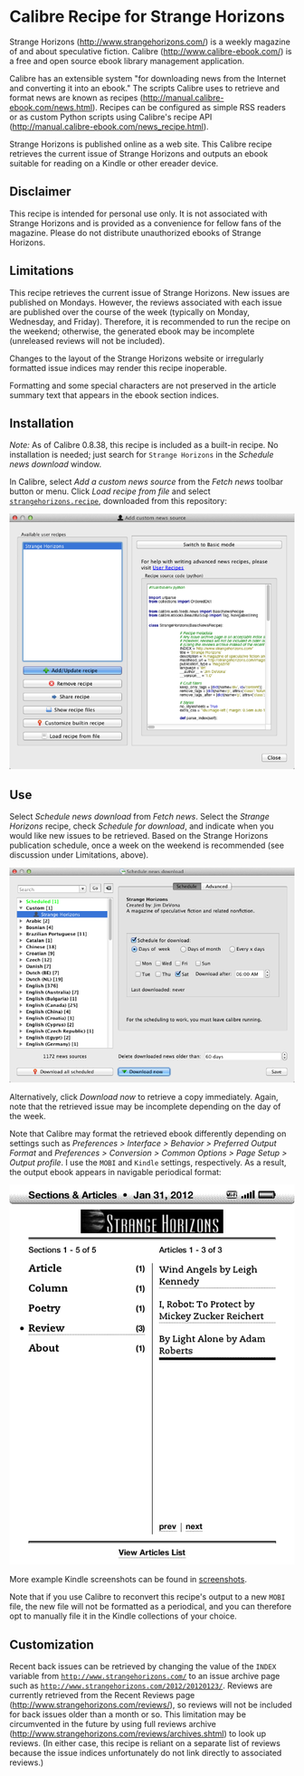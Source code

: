 Calibre Recipe for Strange Horizons
===================================

Strange Horizons (http://www.strangehorizons.com/) is a weekly magazine of and about speculative fiction. Calibre (http://www.calibre-ebook.com/) is a free and open source ebook library management application.

Calibre has an extensible system "for downloading news from the Internet and converting it into an ebook." The scripts Calibre uses to retrieve and format news are known as recipes (http://manual.calibre-ebook.com/news.html). Recipes can be configured as simple RSS readers or as custom Python scripts using Calibre's recipe API (http://manual.calibre-ebook.com/news_recipe.html).

Strange Horizons is published online as a web site. This Calibre recipe retrieves the current issue of Strange Horizons and outputs an ebook suitable for reading on a Kindle or other ereader device. 

Disclaimer
----------

This recipe is intended for personal use only. It is not associated with Strange Horizons and is provided as a convenience for fellow fans of the magazine. Please do not distribute unauthorized ebooks of Strange Horizons.

Limitations
-----------

This recipe retrieves the current issue of Strange Horizons. New issues are published on Mondays. However, the reviews associated with each issue are published over the course of the week (typically on Monday, Wednesday, and Friday). Therefore, it is recommended to run the recipe on the weekend; otherwise, the generated ebook may be incomplete (unreleased reviews will not be included).

Changes to the layout of the Strange Horizons website or irregularly formatted issue indices may render this recipe inoperable.

Formatting and some special characters are not preserved in the article summary text that appears in the ebook section indices.

Installation
------------

*Note:* As of Calibre 0.8.38, this recipe is included as a built-in recipe. No installation is needed; just search for `Strange Horizons` in the _Schedule news download_ window.

In Calibre, select _Add a custom news source_ from the _Fetch news_ toolbar button or menu. Click _Load recipe from file_ and select [`strangehorizons.recipe`](https://github.com/anoved/Calibre-Recipe-for-Strange-Horizons/blob/master/strangehorizons.recipe), downloaded from this repository:

![Screenshot of Add a custom news source window](https://github.com/anoved/Calibre-Recipe-for-Strange-Horizons/raw/master/Screenshots/Calibre-Custom-Recipes.png)

Use
---

Select _Schedule news download_ from _Fetch news_. Select the _Strange Horizons_ recipe, check _Schedule for download_, and indicate when you would like new issues to be retrieved. Based on the Strange Horizons publication schedule, once a week on the weekend is recommended (see discussion under Limitations, above).

![Screenshot of Schedule news download window](https://github.com/anoved/Calibre-Recipe-for-Strange-Horizons/raw/master/Screenshots/Calibre-Download-News.png)

Alternatively, click _Download now_ to retrieve a copy immediately. Again, note that the retrieved issue may be incomplete depending on the day of the week.

Note that Calibre may format the retrieved ebook differently depending on settings such as _Preferences > Interface > Behavior > Preferred Output Format_ and _Preferences > Conversion > Common Options > Page Setup > Output profile_. I use the `MOBI` and `Kindle` settings, respectively. As a result, the output ebook appears in navigable periodical format:

![Kindle screenshot of sections and articles index](https://github.com/anoved/Calibre-Recipe-for-Strange-Horizons/raw/master/Screenshots/Sections-and-Articles.gif)

More example Kindle screenshots can be found in [screenshots](https://github.com/anoved/Calibre-Recipe-for-Strange-Horizons/tree/master/Screenshots).

Note that if you use Calibre to reconvert this recipe's output to a new `MOBI` file, the new file will not be formatted as a periodical, and you can therefore opt to manually file it in the Kindle collections of your choice.

Customization
-------------

Recent back issues can be retrieved by changing the value of the `INDEX` variable from [`http://www.strangehorizons.com/`](http://www.strangehorizons.com/) to an issue archive page such as [`http://www.strangehorizons.com/2012/20120123/`](http://www.strangehorizons.com/2012/20120123/). Reviews are currently retrieved from the Recent Reviews page (http://www.strangehorizons.com/reviews/), so reviews will not be included for back issues older than a month or so. This limitation may be circumvented in the future by using full reviews archive (http://www.strangehorizons.com/reviews/archives.shtml) to look up reviews. (In either case, this recipe is reliant on a separate list of reviews because the issue indices unfortunately do not link directly to associated reviews.)
